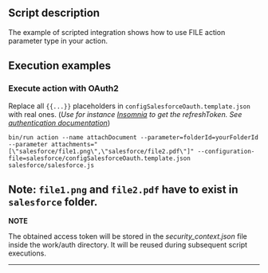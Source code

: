 ## Script description

The example of scripted integration shows how to use FILE action parameter type in your action.

## Execution examples

### Execute action with OAuth2

Replace all `{{...}}` placeholders in `configSalesforceOauth.template.json` with real ones.
(_Use for instance [Insomnia](https://insomnia.rest) to get the refreshToken.
See [authentication documentation](https://support.insomnia.rest/article/38-authentication)_)

`bin/run action --name attachDocument --parameter=folderId=yourFolderId  --parameter attachments="[\"salesforce/file1.png\",\"salesforce/file2.pdf\"]" --configuration-file=salesforce/configSalesforceOauth.template.json salesforce/salesforce.js`

Note: `file1.png` and `file2.pdf` have to exist in `salesforce` folder.
---

**NOTE**

The obtained access token will be stored in the _security_context.json_ file inside the work/auth directory. It will be reused during subsequent script executions.

---
